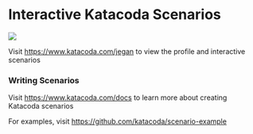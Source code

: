 # Interactive Katacoda Scenarios

[![](http://shields.katacoda.com/katacoda/jegan/count.svg)](https://www.katacoda.com/jegan "Get your profile on Katacoda.com")

Visit https://www.katacoda.com/jegan to view the profile and interactive scenarios

### Writing Scenarios
Visit https://www.katacoda.com/docs to learn more about creating Katacoda scenarios

For examples, visit https://github.com/katacoda/scenario-example
